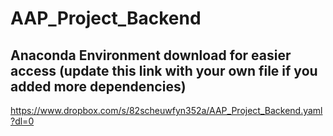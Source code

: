 # AAP_Project_Backend

## Anaconda Environment download for easier access (update this link with your own file if you added more dependencies)
https://www.dropbox.com/s/82scheuwfyn352a/AAP_Project_Backend.yaml?dl=0
